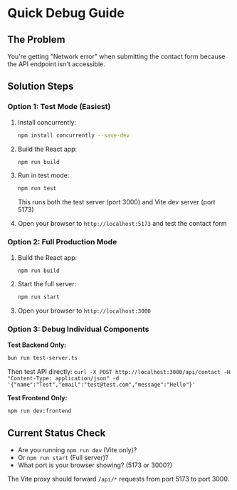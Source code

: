 # Quick Debug Guide

## The Problem
You're getting "Network error" when submitting the contact form because the API endpoint isn't accessible.

## Solution Steps

### Option 1: Test Mode (Easiest)
1. Install concurrently:
   ```bash
   npm install concurrently --save-dev
   ```

2. Build the React app:
   ```bash
   npm run build
   ```

3. Run in test mode:
   ```bash
   npm run test
   ```
   This runs both the test server (port 3000) and Vite dev server (port 5173)

4. Open your browser to `http://localhost:5173` and test the contact form

### Option 2: Full Production Mode
1. Build the React app:
   ```bash
   npm run build
   ```

2. Start the full server:
   ```bash
   npm run start
   ```

3. Open your browser to `http://localhost:3000`

### Option 3: Debug Individual Components
**Test Backend Only:**
```bash
bun run test-server.ts
```
Then test API directly: `curl -X POST http://localhost:3000/api/contact -H "Content-Type: application/json" -d '{"name":"Test","email":"test@test.com","message":"Hello"}'`

**Test Frontend Only:**
```bash
npm run dev:frontend
```

## Current Status Check
- Are you running `npm run dev` (Vite only)?
- Or `npm run start` (Full server)?
- What port is your browser showing? (5173 or 3000?)

The Vite proxy should forward `/api/*` requests from port 5173 to port 3000.
